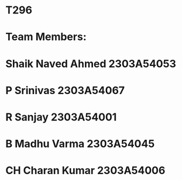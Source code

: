 # T296
# Team Members:
# Shaik Naved Ahmed 2303A54053
# P Srinivas 2303A54067
# R Sanjay 2303A54001
# B Madhu Varma 2303A54045
# CH Charan Kumar 2303A54006
